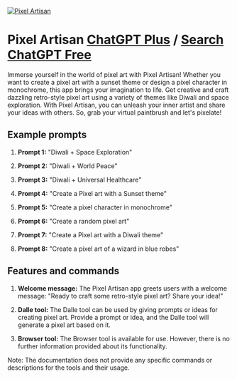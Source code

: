 
[![Pixel Artisan](https://files.oaiusercontent.com/file-Is6VsiFGXKtt29vUt226bTlM?se=2123-10-18T02%3A04%3A55Z&sp=r&sv=2021-08-06&sr=b&rscc=max-age%3D31536000%2C%20immutable&rscd=attachment%3B%20filename%3Df6b8f8de-b30a-40b0-a90d-30eefda7eb36.png&sig=i4fzG0H7L9Bo2KPYkWVjv7VFgOS6E5UMw40lSv8VyY8%3D)](https://chat.openai.com/g/g-ukZb5iKId-pixel-artisan)

# Pixel Artisan [ChatGPT Plus](https://chat.openai.com/g/g-ukZb5iKId-pixel-artisan) / [Search ChatGPT Free](https://gptcall.net/index.html#/?search=Pixel%20Artisan)

Immerse yourself in the world of pixel art with Pixel Artisan! Whether you want to create a pixel art with a sunset theme or design a pixel character in monochrome, this app brings your imagination to life. Get creative and craft dazzling retro-style pixel art using a variety of themes like Diwali and space exploration. With Pixel Artisan, you can unleash your inner artist and share your ideas with others. So, grab your virtual paintbrush and let's pixelate!

## Example prompts

1. **Prompt 1:** "Diwali + Space Exploration"

2. **Prompt 2:** "Diwali + World Peace"

3. **Prompt 3:** "Diwali + Universal Healthcare"

4. **Prompt 4:** "Create a Pixel art with a Sunset theme"

5. **Prompt 5:** "Create a pixel character in monochrome"

6. **Prompt 6:** "Create a random pixel art"

7. **Prompt 7:** "Create a Pixel art with a Diwali theme"

8. **Prompt 8:** "Create a pixel art of a wizard in blue robes"


## Features and commands

1. **Welcome message:** The Pixel Artisan app greets users with a welcome message: "Ready to craft some retro-style pixel art? Share your idea!"

2. **Dalle tool:** The Dalle tool can be used by giving prompts or ideas for creating pixel art. Provide a prompt or idea, and the Dalle tool will generate a pixel art based on it.

3. **Browser tool:** The Browser tool is available for use. However, there is no further information provided about its functionality.

Note: The documentation does not provide any specific commands or descriptions for the tools and their usage.


